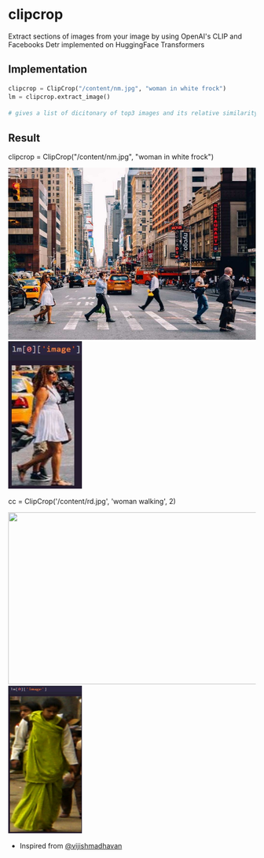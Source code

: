 # clipcrop
Extract sections of images from your image by using OpenAI's CLIP and Facebooks Detr implemented on HuggingFace Transformers

## Implementation

```python
clipcrop = ClipCrop("/content/nm.jpg", "woman in white frock")
lm = clipcrop.extract_image()

# gives a list of dicitonary of top3 images and its relative similarity score and you can override this by setting num = 5  to get top 5 etc
```

## Result

<p>clipcrop = ClipCrop("/content/nm.jpg", "woman in white frock")</p>
<p float="left">
<img src="/nm.jpg" width="600" height="350">
<img src="/clipcrop.jpeg" width="150" height="300">
</p>


<p>cc = ClipCrop('/content/rd.jpg', 'woman walking', 2)</p>
<p float="left">
<img src="/rd.jpg" width="600" height="350">
<img src="/rmc.jpeg" width="150" height="300">
</p>

- Inspired from [@vijishmadhavan](https://github.com/vijishmadhavan/Crop-CLIP/)

